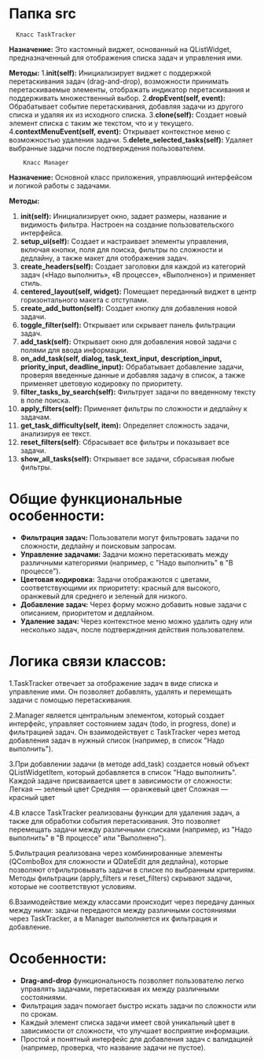# **Папка src**

      Класс TaskTracker
**Назначение:** Это кастомный виджет, основанный на QListWidget, предназначенный для отображения списка задач и управления ими.

**Методы:**
1.**__init__(self):** Инициализирует виджет с поддержкой перетаскивания задач (drag-and-drop), возможности принимать перетаскиваемые элементы, отображать индикатор перетаскивания и поддерживать множественный выбор.
2.**dropEvent(self, event):** Обрабатывает событие перетаскивания, добавляя задачи из другого списка и удаляя их из исходного списка.
3.**clone(self):** Создает новый элемент списка с таким же текстом, что и у текущего.
4.**contextMenuEvent(self, event):** Открывает контекстное меню с возможностью удаления задачи.
5.**delete_selected_tasks(self):** Удаляет выбранные задачи после подтверждения пользователем.

        Класс Manager
**Назначение:** Основной класс приложения, управляющий интерфейсом и логикой работы с задачами.

**Методы:**

1. **__init__(self):** Инициализирует окно, задает размеры, название и видимость фильтра. Настроен на создание пользовательского интерфейса.
2. **setup_ui(self):** Создает и настраивает элементы управления, включая кнопки, поля для поиска, фильтры по сложности и дедлайну, а также макет для отображения задач.
3. **create_headers(self):** Создает заголовки для каждой из категорий задач («Надо выполнить», «В процессе», «Выполнено») и применяет стиль.
4. **centered_layout(self, widget):** Помещает переданный виджет в центр горизонтального макета с отступами.
5. **create_add_button(self):** Создает кнопку для добавления новой задачи.
6. **toggle_filter(self):** Открывает или скрывает панель фильтрации задач.
7. **add_task(self):** Открывает окно для добавления новой задачи с полями для ввода информации.
8. **on_add_task(self, dialog, task_text_input, description_input, priority_input, deadline_input):** Обрабатывает добавление задачи, проверяя введенные данные и добавляя задачу в список, а также применяет цветовую кодировку по приоритету.
9. **filter_tasks_by_search(self):** Фильтрует задачи по введенному тексту в поле поиска.
10. **apply_filters(self):** Применяет фильтры по сложности и дедлайну к задачам.
11. **get_task_difficulty(self, item):** Определяет сложность задачи, анализируя ее текст.
12. **reset_filters(self)**: Сбрасывает все фильтры и показывает все задачи.
13. **show_all_tasks(self):** Открывает все задачи, сбрасывая любые фильтры.
# Общие функциональные особенности:

-  **Фильтрация задач:** Пользователи могут фильтровать задачи по сложности, дедлайну и поисковым запросам.
- **Управление задачами:** Задачи можно перетаскивать между различными категориями (например, с "Надо выполнить" в "В процессе").
- **Цветовая кодировка:** Задачи отображаются с цветами, соответствующими их приоритету: красный для высокого, оранжевый для среднего и зеленый для низкого.
- **Добавление задач:** Через форму можно добавить новые задачи с описанием, приоритетом и дедлайном.
- **Удаление задач:** Через контекстное меню можно удалить одну или несколько задач, после подтверждения действия пользователем.

# Логика связи классов:

1.TaskTracker отвечает за отображение задач в виде списка и управление ими. Он позволяет добавлять, удалять и перемещать задачи с помощью перетаскивания.

2.Manager является центральным элементом, который создает интерфейс, управляет состоянием задач (todo, in progress, done) и фильтрацией задач. Он взаимодействует с TaskTracker через метод добавления задач в нужный список (например, в список "Надо выполнить").

3.При добавлении задачи (в методе add_task) создается новый объект QListWidgetItem, который добавляется в список "Надо выполнить". Каждой задаче присваивается цвет в зависимости от сложности:
Легкая — зеленый цвет
Средняя — оранжевый цвет
Сложная — красный цвет

4.В классе TaskTracker реализованы функции для удаления задач, а также для обработки события перетаскивания. Это позволяет перемещать задачи между различными списками (например, из "Надо выполнить" в "В процессе" или "Выполнено").

5.Фильтрация реализована через комбинированные элементы (QComboBox для сложности и QDateEdit для дедлайна), которые позволяют отфильтровывать задачи в списке по выбранным критериям. Методы фильтрации (apply_filters и reset_filters) скрывают задачи, которые не соответствуют условиям.

6.Взаимодействие между классами происходит через передачу данных между ними: задачи передаются между различными состояниями через TaskTracker, а в Manager выполняется их фильтрация и добавление.




# Особенности:
- **Drag-and-drop** функциональность позволяет пользователю легко управлять задачами, перетаскивая их между различными состояниями.
- Фильтрация задач помогает быстро искать задачи по сложности или по срокам.
- Каждый элемент списка задачи имеет свой уникальный цвет в зависимости от сложности, что улучшает восприятие информации.
- Простой и понятный интерфейс для добавления задач с валидацией (например, проверка, что название задачи не пустое).